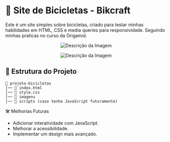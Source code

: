 # 🚴 Site de Bicicletas - Bikcraft

Este é um site simples sobre bicicletas, criado para testar minhas habilidades em HTML, CSS e media queries para responsividade. Seguindo minhas praticas no curso da Origamid.


<p align="center">
  <img src="https://github.com/user-attachments/assets/856adbea-690b-45d5-bf52-7def0d4855ec" alt="Descrição da Imagem">
</p>
<p align="center">
  <img src="https://github.com/user-attachments/assets/ab9a4e72-af2e-4b5d-8e3c-d5023956246a" alt="Descrição da Imagem">
</p>


## 📂 Estrutura do Projeto

```
📁 projeto-bicicletas
│── 📄 index.html
│── 📄 style.css
│── 📂 imagens
│── 📂 scripts (caso tenha JavaScript futuramente)
```


🛠 Melhorias Futuras
- Adicionar interatividade com JavaScript.
- Melhorar a acessibilidade.
- Implementar um design mais avançado.




